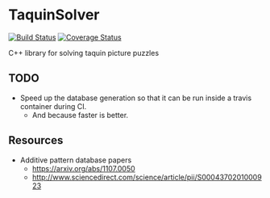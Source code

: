 # TaquinSolver

[![Build Status](https://travis-ci.org/d0x2f/libtaquinsolve.svg?branch=master)](https://travis-ci.org/d0x2f/libtaquinsolve)
[![Coverage Status](https://coveralls.io/repos/github/d0x2f/libtaquinsolve/badge.svg?branch=master)](https://coveralls.io/github/d0x2f/libtaquinsolve?branch=master)

C++ library for solving taquin picture puzzles

## TODO
* Speed up the database generation so that it can be run inside a travis container during CI.
    * And because faster is better.

## Resources
* Additive pattern database papers
    * https://arxiv.org/abs/1107.0050
    * http://www.sciencedirect.com/science/article/pii/S0004370201000923
